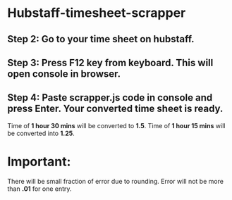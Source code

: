 # Hubstaff-timesheet-scrapper
## Step 2: Go to your time sheet on hubstaff.
## Step 3: Press F12 key from keyboard. This will open console in browser.
## Step 4: Paste scrapper.js code in console and press Enter. Your converted time sheet is ready.

Time of **1 hour 30 mins** will be converted to **1.5**.
Time of **1 hour 15 mins** will be converted into **1.25**.

# Important:
There will be small fraction of error due to rounding. Error will not be more than **.01** for one entry.